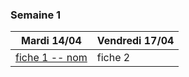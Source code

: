 ### Semaine 1
Mardi 14/04  |  Vendredi 17/04
--|--
[fiche 1 -- nom](https://github.com/CE-Sauveterre/sport-confinement/blob/master/fiches/fiche%201.pdf)  | fiche 2
